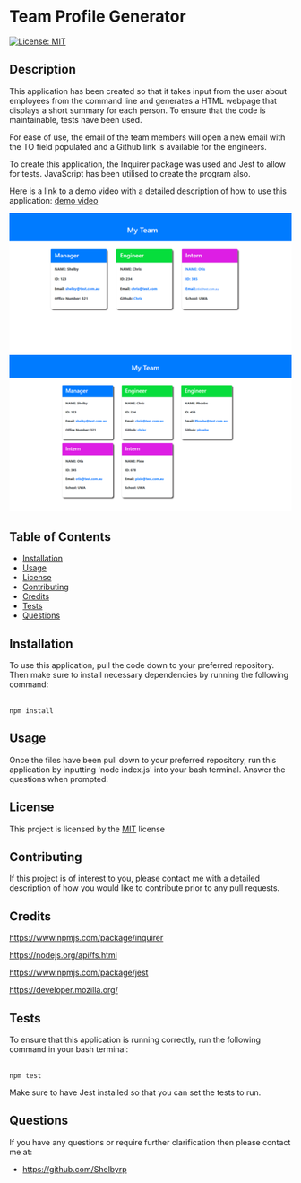 # Team Profile Generator
  
[![License: MIT](https://img.shields.io/badge/License-MIT-yellow.svg)](https://opensource.org/licenses/MIT)
  
## Description
This application has been created so that it takes input from the user about employees from the command line and generates a HTML webpage that displays a short summary for each person. To ensure that the code is maintainable, tests have been used. 

For ease of use, the email of the team members will open a new email with the TO field populated and a Github link is available for the engineers.

To create this application, the Inquirer package was used and Jest to allow for tests. JavaScript has been utilised to create the program also.

 Here is a link to a demo video with a detailed description of how to use this application: [demo video](https://youtu.be/VzmHMKuU32I)

 ![Team Profile Generator Demo](./images/team1.png)
 ![Team Profile Generator Demo](./images/team2.png)
  
## Table of Contents
- [Installation](#installation)
- [Usage](#usage)
- [License](#license)
- [Contributing](#contributing)
- [Credits](#credits)
- [Tests](#tests)
- [Questions](#questions)
  
## Installation 
To use this application, pull the code down to your preferred repository. Then make sure to install necessary dependencies by running the following command:
  ```

  npm install

  ```
  
## Usage
Once the files have been pull down to your preferred repository, run this application by inputting 'node index.js' into your bash terminal. Answer the questions when prompted.
  
## License
This project is licensed by the [MIT](https://opensource.org/licenses/MIT) license
  
## Contributing 
If this project is of interest to you, please contact me with a detailed description of how you would like to contribute prior to any pull requests.
  
## Credits
 https://www.npmjs.com/package/inquirer

 https://nodejs.org/api/fs.html

 https://www.npmjs.com/package/jest

 https://developer.mozilla.org/
  
## Tests 
 To ensure that this application is running correctly, run the following command in your bash terminal:

  ```

  npm test

  ```
  Make sure to have Jest installed so that you can set the tests to run.
  
## Questions
If you have any questions or require further clarification then please contact me at:
- https://github.com/Shelbyrp

